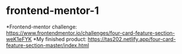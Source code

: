 # frontend-mentor-1
*Frontend-mentor challenge: https://www.frontendmentor.io/challenges/four-card-feature-section-weK1eFYK
*My finished product: https://tas202.netlify.app/four-card-feature-section-master/index.html
